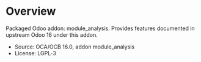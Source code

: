 # Overview

Packaged Odoo addon: module_analysis. Provides features documented in upstream Odoo 16 under this addon.

- Source: OCA/OCB 16.0, addon module_analysis
- License: LGPL-3
